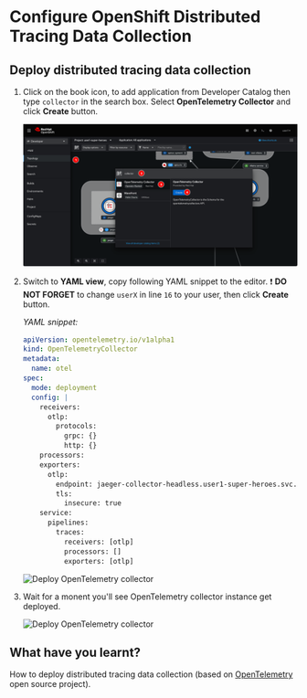 # Configure OpenShift Distributed Tracing Data Collection

## Deploy distributed tracing data collection

1. Click on the book icon, to add application from Developer Catalog then type `collector` in the search box. Select **OpenTelemetry Collector** and click **Create** button.

    ![Deploy OpenTelemetry collector](image/distrubuted-tracing/deploy-4.png)

2. Switch to **YAML view**, copy following YAML snippet to the editor. :exclamation: **DO NOT FORGET** to change `userX` in line `16` to your user, then click **Create** button.

   *YAML snippet:*



   ```yaml
   apiVersion: opentelemetry.io/v1alpha1
   kind: OpenTelemetryCollector
   metadata:
     name: otel
   spec:
     mode: deployment
     config: |
       receivers:
         otlp:
           protocols:
             grpc: {}
             http: {}
       processors:
       exporters:
         otlp:
           endpoint: jaeger-collector-headless.user1-super-heroes.svc.cluster.local:4317
           tls:
             insecure: true
       service:
         pipelines:
           traces:
             receivers: [otlp]
             processors: []
             exporters: [otlp]
    ```


    ![Deploy OpenTelemetry collector](image/distrubuted-tracing/deploy-5.png)

3. Wait for a monent you'll see OpenTelemetry collector instance get deployed.

    ![Deploy OpenTelemetry collector](image/distrubuted-tracing/deploy-6.png)

## What have you learnt?

How to deploy distributed tracing data collection (based on [OpenTelemetry](https://opentelemetry.io/) open source project).
